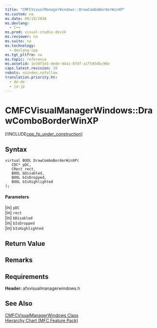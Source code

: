 ```yaml
---
title: "CMFCVisualManagerWindows::DrawComboBorderWinXP"
ms.custom: na
ms.date: 09/19/2016
ms.devlang: 
  - C++
ms.prod: visual-studio-dev14
ms.reviewer: na
ms.suite: na
ms.technology: 
  - devlang-cpp
ms.tgt_pltfrm: na
ms.topic: reference
ms.assetid: 1e34f1e1-dede-4da1-87df-a1f545dbc96b
caps.latest.revision: 10
robots: noindex,nofollow
translation.priority.ht: 
  - de-de
  - ja-jp
---
```

# CMFCVisualManagerWindows::DrawComboBorderWinXP
[!INCLUDE[cpp_fp_under_construction](../vs140/includes/cpp_fp_under_construction_md.md)]  
  
## Syntax  
  
```  
virtual BOOL DrawComboBorderWinXP(  
   CDC* pDC,  
   CRect rect,  
   BOOL bDisabled,  
   BOOL bIsDropped,  
   BOOL bIsHighlighted  
);  
```  
  
#### Parameters  
 [in] `pDC`  
  [in] `rect`  
  [in] `bDisabled`  
  [in] `bIsDropped`  
  [in] `bIsHighlighted`  
  
## Return Value  
  
## Remarks  
  
## Requirements  
 **Header:** afxvisualmanagerwindows.h  
  
## See Also  
 [CMFCVisualManagerWindows Class](../vs140/CMFCVisualManagerWindows-Class.md)   
 [Hierarchy Chart (MFC Feature Pack)](../vs140/Hierarchy-Chart.md)